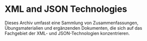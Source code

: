 # XML and JSON Technologies

Dieses Archiv umfasst eine Sammlung von Zusammenfassungen, Übungsmaterialien und ergänzenden Dokumenten, die sich auf
das Fachgebiet der XML- und JSON-Technologien konzentrieren.